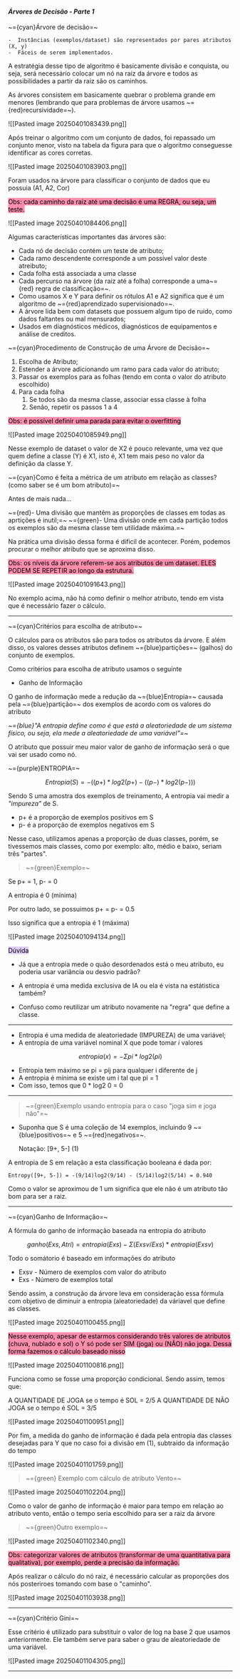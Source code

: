 
####                                        *Árvores de Decisão - Parte 1*

~={cyan}Árvore de decisão=~

	-  Instâncias (exemplos/dataset) são representados por pares atributos (X, y)
	-  Fáceis de serem implementados.

A estratégia desse tipo de algoritmo é basicamente divisão e conquista, ou seja, será necessário colocar um nó na raiz da árvore e todos as possibilidades a partir da raiz são os caminhos.

As árvores consistem em basicamente quebrar o problema grande em menores (lembrando que para problemas de árvore usamos ~={red}recursividade=~).

![[Pasted image 20250401083439.png]]

Após treinar o algoritmo com um conjunto de dados, foi repassado um conjunto menor, visto na tabela da figura para que o algoritmo conseguesse identificar as cores corretas.

![[Pasted image 20250401083903.png]]

Foram usados na árvore para classificar o conjunto de dados que eu possuia (A1, A2, Cor)

<mark style="background: #FF5582A6;">Obs: cada caminho da raiz até uma decisão é uma REGRA, ou seja, um teste.</mark>

![[Pasted image 20250401084406.png]]

Algumas características importantes das árvores são:

-  Cada nó de decisão contém um teste de atributo;
-  Cada ramo descendente corresponde a um possível valor deste atreibuto;
-  Cada folha está associada a uma classe
-  Cada percurso na árvore (da raiz até a folha) corresponde a uma~={red} regra de classificação=~.
- Como usamos X e Y para definir os rótulos A1 e A2 significa que é um algoritmo de ~={red}aprendizado supervisionado=~. 
-  A árvore lida bem com datasets que possuem algum tipo de ruído, como dados faltantes ou mal mensurados;
-  Usados em diagnósticos médicos, diagnósticos de equipamentos e análise de creditos.

~={cyan}Procedimento de Construção de uma Árvore de Decisão=~

1. Escolha de Atributo;
2. Estender a árvore adicionando um ramo para cada valor do atributo;
3. Passar os exemplos para as folhas (tendo em conta o valor do atributo escolhido)
4. Para cada folha
	1. Se todos são da mesma classe, associar essa classe à folha
	2. Senão, repetir os passos 1 a 4

<mark style="background: #FF5582A6;">Obs: é possível definir uma parada para evitar o overfitting</mark>

![[Pasted image 20250401085949.png]]

Nesse exemplo de dataset o valor de X2 é pouco relevante, uma vez que quem define a classe (Y)  é X1, isto é, X1 tem mais peso no valor da definição da classe Y.

~={cyan}Como é feita a métrica de um atributo em relação as classes? (como saber se é um bom atributo)=~

Antes de mais nada...

~={red}-  Uma divisão que mantêm as proporções de classes em todas as aprtições é inutil;=~
~={green}-  Uma divisão onde em cada partição todos os exemplos são da mesma classe tem utilidade máxima.=~

Na prática uma divisão dessa forma é dificil de acontecer. Porém, podemos procurar o melhor atributo que se aproxima disso.

<mark style="background: #FF5582A6;">Obs: os níveis da árvore referem-se aos atributos de um dataset. ELES PODEM SE REPETIR ao longo da estrutura.</mark>

![[Pasted image 20250401091643.png]]

No exemplo acima, não há como definir o melhor atributo, tendo em vista que é necessário fazer o cálculo. 

----

~={cyan}Critérios para escolha de atributo=~

O cálculos para os atributos são para todos os atributos da árvore. E além disso, os valores desses atributos definem ~={blue}partições=~ (galhos) do conjunto de exemplos.

Como critérios para escolha de atributo usamos o seguinte

-  Ganho de Informação

O ganho de informação mede a redução da ~={blue}Entropia=~ causada pela ~={blue}partição=~ dos exemplos de acordo com os valores do atributo

*~={blue}"A entropia define como é que está a aleatoriedade de um sistema físico, ou seja, ela mede a aleatoriedade de uma variável"=~*

O atributo que possuir meu maior valor de ganho de informação será o que vai ser usado como nó.

~={purple}ENTROPIA=~

$$
 Entropia (S) = - ((p+) * log 2 (p+) - ((p-) * log2 (p-)))
$$

Sendo S uma amostra dos exemplos de treinamento, A entropia vai medir a *"impureza"* de S.

-  p+ é a proporção de exemplos positivos em S
-  p- é a proporção de exemplos negativos em S

Nesse caso, utilizamos apenas a proporção de duas classes, porém, se tivessemos mais classes, como por exemplo: alto, médio e baixo, seriam três "partes".

> ~={green}Exemplo=~

Se p+ = 1, p- = 0

A entropia é 0 (mínima)

Por outro lado, se possuimos p+ = p- = 0.5

Isso significa que a entropia é 1 (máxima)

![[Pasted image 20250401094134.png]]

<mark style="background: #D2B3FFA6;">Dúvida</mark>

- Já que a entropia mede o quão desordenados está o meu atributo, eu poderia usar variância ou desvio padrão?

- A entropia é uma medida exclusiva de IA ou ela é vista na estátistica também?

- Confuso como reutilizar um atributo novamente na "regra" que define a classe.

---

-  Entropia é uma medida de aleatoriedade (IMPUREZA) de uma variável;
-  A entropia de uma variável nominal X que pode tomar *i* valores

$$
entropia(x) = - Σ pi *log2 (pi)
$$
-  Entropia tem máximo se pi = pij para qualquer i diferente de j
-  A entropia é mínima se existe um i tal que pi = 1
-  Com isso, temos que 0 * log2 0 = 0

---

> ~={green}Exemplo usando entropia para o caso "joga sim e joga não"=~

-  Suponha que S é uma coleção de 14 exemplos, incluindo 9 ~={blue}positivos=~ e 5 ~={red}negativos=~.

	Notação: [9+, 5-]       (1)

A entropia de S em relação a esta classificação booleana é dada por:

	Entropy([9+, 5-]) = -(9/14)log2(9/14) - (5/14)log2(5/14) = 0.940

Como o valor se aproximou de 1 um significa que ele não é um atributo tão bom para ser a raiz.

---

~={cyan}Ganho de Informação=~

A fórmula do ganho de informação baseada na entropia do atributo

$$
ganho(Exs, Atri) = entropia(Exs) - Σ (Exsv/Exs) * entropia (Exsv)
$$

Todo o somátorio é baseado em informações do atributo

-  Exsv - Número de exemplos com valor do atributo
-  Exs - Número de exemplos total

Sendo assim, a construção da árvore leva em consideração essa fórmula com objetivo de diminuir a entropia (aleatoriedade) da váriavel que define as classes.

![[Pasted image 20250401100455.png]]

<mark style="background: #FF5582A6;">Nesse exemplo, apesar de estarmos considerando três valores de atributos (chuva, nublado e sol) o Y só pode ser SIM (joga) ou (NÃO) não joga. Dessa forma fazemos o cálculo baseado nisso
</mark>

![[Pasted image 20250401100816.png]]

Funciona como se fosse uma proporção condicional. Sendo assim, temos que:

A QUANTIDADE DE JOGA se o tempo é SOL = 2/5
A QUANTIDADE DE NÃO JOGA se o tempo é SOL = 3/5

![[Pasted image 20250401100951.png]]

Por fim, a medida do ganho de informação é dada pela entropia das classes desejadas para Y que no caso foi a divisão em (1), subtraido da informação do tempo

![[Pasted image 20250401101759.png]]

>~={green} Exemplo com cálculo de atributo Vento=~

![[Pasted image 20250401102204.png]]

Como o valor de ganho de informação é maior para tempo em relação ao atributo vento, então o tempo seria escolhido para ser a raiz da árvore

> ~={green}Outro exemplo=~

![[Pasted image 20250401102340.png]]

<mark style="background: #FF5582A6;">Obs: categorizar valores de atributos (transformar de uma quantitativa para qualitativa), por exemplo, perde a precisão da informação.
</mark>

Após realizar o cálculo do nó raiz, é necessário calcular as proporções dos nós posteriroes tomando com base o "caminho".

![[Pasted image 20250401103938.png]]

---

~={cyan}Critério Gini=~

Esse critério é utilizado para substituir o valor de log na base 2 que usamos anteriormente. Ele também serve para saber o grau de aleatoriedade de uma variável.

![[Pasted image 20250401104305.png]]

---


















































































































































































































































